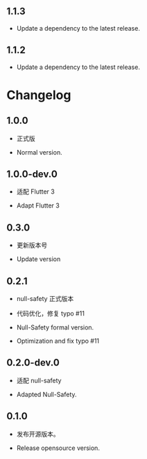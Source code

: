 ## 1.1.3

 - Update a dependency to the latest release.

## 1.1.2

 - Update a dependency to the latest release.

# Changelog

## 1.0.0

* 正式版

* Normal version.

## 1.0.0-dev.0

* 适配 Flutter 3

* Adapt Flutter 3

## 0.3.0

* 更新版本号

* Update version

## 0.2.1

* null-safety 正式版本
* 代码优化，修复 typo #11

* Null-Safety formal version.
* Optimization and fix typo #11

## 0.2.0-dev.0

* 适配 null-safety

* Adapted Null-Safety.

## 0.1.0

* 发布开源版本。

* Release opensource version.
